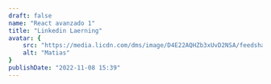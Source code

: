 ```yaml
---
draft: false
name: "React avanzado 1"
title: "Linkedin Laerning"
avatar: {
    src: "https://media.licdn.com/dms/image/D4E22AQHZb3xUvD2NSA/feedshare-shrink_1280/0/1692334087068?e=1697068800&v=beta&t=oH2wiFkl5k1dWGl2gLN6aFEKbd-LVVxwCZuSzg6ln0k",
    alt: "Matias"
}
publishDate: "2022-11-08 15:39"
---
```

